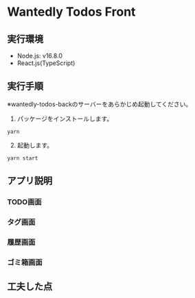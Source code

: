 # Wantedly Todos Front
## 実行環境
- Node.js: v16.8.0
- React.js(TypeScript)

## 実行手順
※wantedly-todos-backのサーバーをあらかじめ起動してください。
1. パッケージをインストールします。
```
yarn
```
2. 起動します。
```
yarn start
```
## アプリ説明
### TODO画面
### タグ画面
### 履歴画面
### ゴミ箱画面
## 工夫した点
